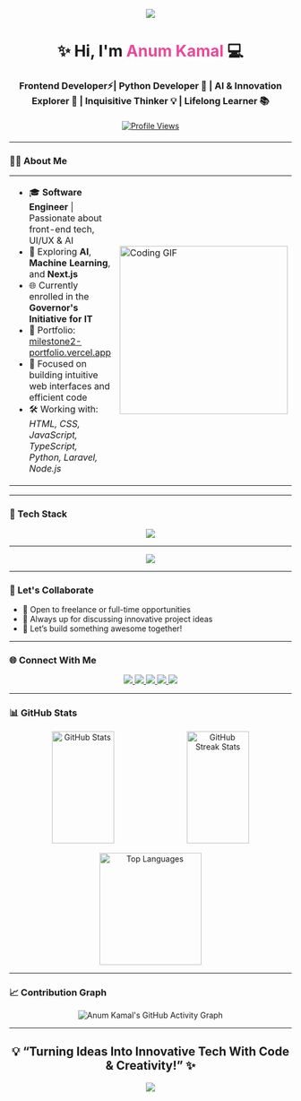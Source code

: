 <p align="center">
  <img src="https://capsule-render.vercel.app/api?type=waving&color=38BDF8&height=200&section=header&fontColor=ffffff" />
</p>


<h1 align="center">✨ Hi, I'm <span style="color:#ec4899;">Anum Kamal</span> 💻</h1>
<h3 align="center">Frontend Developer⚡| Python Developer 🐍 | AI & Innovation Explorer 🤖 | Inquisitive Thinker 💡 | Lifelong Learner 📚</h3>

<div style="display: flex; justify-content: center; margin: 20px 0;">
  <a href="https://github.com/Anum-2017">
    <img src="https://komarev.com/ghpvc/?username=Anum-2017&label=Profile%20Views&color=FF6B9D" alt="Profile Views"/>
  </a>
</div>

---

### 👩‍💻 About Me

<table>
  <tr>
    <td>
      <ul>
        <li>🎓 <strong>Software Engineer</strong> | Passionate about front-end tech, UI/UX & AI</li>
        <li>🧠 Exploring <strong>AI</strong>, <strong>Machine Learning</strong>, and <strong>Next.js</strong></li>
        <li>🌐 Currently enrolled in the <strong>Governor's Initiative for IT</strong></li>
        <li>🔗 Portfolio: <a href="https://milestone2-portfolio.vercel.app/">milestone2-portfolio.vercel.app</a></li>
        <li>🚀 Focused on building intuitive web interfaces and efficient code</li>
        <li>🛠️ Working with: <em>HTML, CSS, JavaScript, TypeScript, Python, Laravel, Node.js</em></li>
      </ul>
    </td>
    <td>
      <img src="https://media.tenor.com/S59bPkT0pqcAAAAC/programming.gif" alt="Coding GIF" width="300" />
    </td>
  </tr>
</table>

---

### 🧰 Tech Stack

<p align="center">
  <img src="https://skillicons.dev/icons?i=html,css,js,ts,bootstrap,tailwind,react,nextjs,python,php,nodejs,mysql,sqlite,git,vscode,figma,fastapi,vercel,render,chainlit,streamlit,cs,cpp,discord&perline=12" />
</p>

---
<p align="center">
<img src="https://skillicons.dev/icons?i=html,css,js,ts,react,nextjs,tailwind,nodejs,fastapi,py,cpp,github,vercel,vscode,figma,wordpress,gcp,ai,discord,linkedin,gmail" />
</p>

---

### 🤝 Let's Collaborate

- 💼 Open to freelance or full-time opportunities  
- 🧠 Always up for discussing innovative project ideas  
- 💬 Let’s build something awesome together!

---

### 🌐 Connect With Me

<p align="center">
  <a href="https://linkedin.com/in/anum-k-442b2022b" target="_blank">
    <img src="https://img.shields.io/badge/LinkedIn-0077B5?style=for-the-badge&logo=linkedin&logoColor=white" />
  </a>
  <a href="mailto:anumkamal753@gmail.com">
    <img src="https://img.shields.io/badge/Gmail-D14836?style=for-the-badge&logo=gmail&logoColor=white" />
  </a>
  <a href="https://www.fiverr.com/anumkamal753">
    <img src="https://img.shields.io/badge/Fiverr-1DBF73?style=for-the-badge&logo=fiverr&logoColor=white" />
  </a>
  <a href="https://medium.com/@anumriz2017" target="_blank">
    <img src="https://img.shields.io/badge/Medium-12100E?style=for-the-badge&logo=medium&logoColor=white" />
  </a>
  <a href="https://instagram.com/anum_kamal" target="_blank">
    <img src="https://img.shields.io/badge/Instagram-E4405F?style=for-the-badge&logo=instagram&logoColor=white" />
  </a>
</p>


---

### 📊 GitHub Stats

<p align="center">
  <span>
    <img src="https://github-readme-stats.vercel.app/api?username=Anum-2017&show_icons=true&theme=rose_pine&hide_border=false&rank_icon=github" alt="GitHub Stats" width="47%" height="200" />
  </span>
  <span>
    <img src="https://github-readme-streak-stats.herokuapp.com?user=Anum-2017&theme=rose_pine&hide_border=false" alt="GitHub Streak Stats" width="47%" height="200" />  
  </span> 
</p>

<p align="center">
  <img src="https://github-readme-stats.vercel.app/api/top-langs/?username=Anum-2017&layout=compact&langs_count=8&theme=rose_pine&hide_border=false" alt="Top Languages" width="60%" height="200" />
</p>

---

### 📈 Contribution Graph

<p align="center">
  <img src="https://github-readme-activity-graph.vercel.app/graph?username=Anum-2017&theme=react-dark&area=true&hide_border=false" alt="Anum Kamal's GitHub Activity Graph" />
</p>

---

<h2 align="center">💡 “Turning Ideas Into Innovative Tech With Code & Creativity!” ✨</h2>

<p align="center">
  <img src="https://capsule-render.vercel.app/api?type=waving&color=38BDF8&height=120&section=footer" />
</p>
